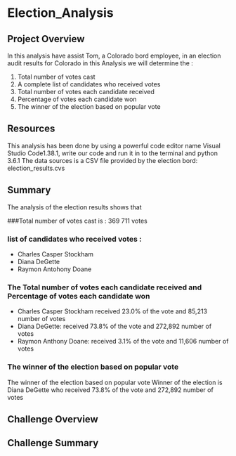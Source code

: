# Election_Analysis
## Project Overview
In this analysis have assist Tom, a Colorado bord employee, in an election audit results for Colorado
in this Analysis we will determine the : 
1.	Total number of votes cast
2.	A complete list of candidates who received votes
3.	Total number of votes each candidate received
4.	Percentage of votes each candidate won
5.	The winner of the election based on popular vote

## Resources
This analysis has been done by using a powerful code editor name Visual Studio Code1.38.1, write our code and run it in to the terminal and python 3.6.1
The data sources is a CSV file provided by the election bord: election_results.cvs

## Summary
The analysis of the election results shows that 

###Total number of votes cast is : 369 711 votes
### list of candidates who received votes :
* Charles Casper Stockham
* Diana DeGette
* Raymon Antohony Doane
### The Total number of votes each candidate received and Percentage of votes each candidate won
* Charles Casper Stockham received 23.0% of the vote and 85,213 number of votes
* Diana DeGette: received 73.8% of the vote and 272,892 number of votes
* Raymon Anthony Doane: received 3.1% of the vote and 11,606 number of votes
### The winner of the election based on popular vote
The winner of the election based on popular vote
Winner of the election is Diana DeGette who received 73.8% of the vote and 272,892 number of votes

## Challenge Overview
## Challenge Summary







